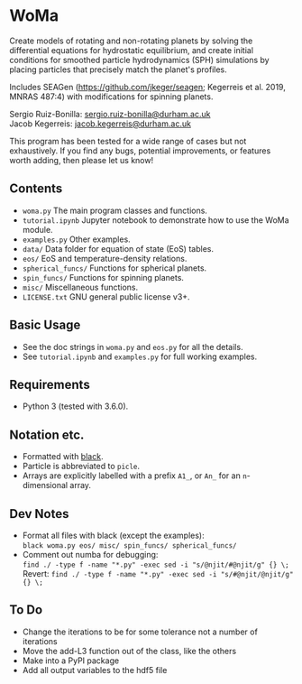WoMa
====

Create models of rotating and non-rotating planets by solving the differential 
equations for hydrostatic equilibrium, and create initial conditions for 
smoothed particle hydrodynamics (SPH) simulations by placing particles that
precisely match the planet's profiles.

<!-- Presented in Ruiz-Bonilla et al. (2020), MNRAS..., https://doi.org/... -->

Includes SEAGen (https://github.com/jkeger/seagen; Kegerreis et al. 2019, MNRAS 
487:4) with modifications for spinning planets.

Sergio Ruiz-Bonilla: sergio.ruiz-bonilla@durham.ac.uk  
Jacob Kegerreis: jacob.kegerreis@durham.ac.uk

<!-- Visit https://github.com/.../woma to download the code including examples
and for support. -->

This program has been tested for a wide range of cases but not exhaustively. If
you find any bugs, potential improvements, or features worth adding, then please
let us know!


Contents
--------
+ `woma.py` The main program classes and functions.
+ `tutorial.ipynb` Jupyter notebook to demonstrate how to use the WoMa module.
+ `examples.py` Other examples.
+ `data/` Data folder for equation of state (EoS) tables. 
+ `eos/` EoS and temperature-density relations.
+ `spherical_funcs/` Functions for spherical planets.
+ `spin_funcs/` Functions for spinning planets.
+ `misc/` Miscellaneous functions.
+ `LICENSE.txt` GNU general public license v3+.


Basic Usage
-----------
+ See the doc strings in `woma.py` and `eos.py` for all the details.
+ See `tutorial.ipynb` and `examples.py` for full working examples.


Requirements
------------
+ Python 3 (tested with 3.6.0).


Notation etc.
-------------
+ Formatted with [black](https://github.com/psf/black).
+ Particle is abbreviated to `picle`.
+ Arrays are explicitly labelled with a prefix `A1_`, or `An_` for an
    `n`-dimensional array.


Dev Notes
---------
+ Format all files with black (except the examples):  
    `black woma.py eos/ misc/ spin_funcs/ spherical_funcs/`
+ Comment out numba for debugging:  
    `find ./ -type f -name "*.py" -exec sed -i "s/@njit/#@njit/g" {} \;`  
    Revert: `find ./ -type f -name "*.py" -exec sed -i "s/#@njit/@njit/g" {} \;`


To Do
-----
+ Change the iterations to be for some tolerance not a number of iterations
+ Move the add-L3 function out of the class, like the others
+ Make into a PyPI package
+ Add all output variables to the hdf5 file
